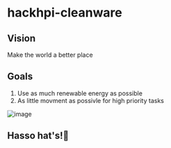 # hackhpi-cleanware

## Vision

Make the world a better place

## Goals

1. Use as much renewable energy as possible
2. As little movment as possivle for high priority tasks



![image](https://user-images.githubusercontent.com/98784263/159130539-14998162-afcc-4fed-9fee-d6ca518ee9f5.png)

## Hasso hat's!🤑

